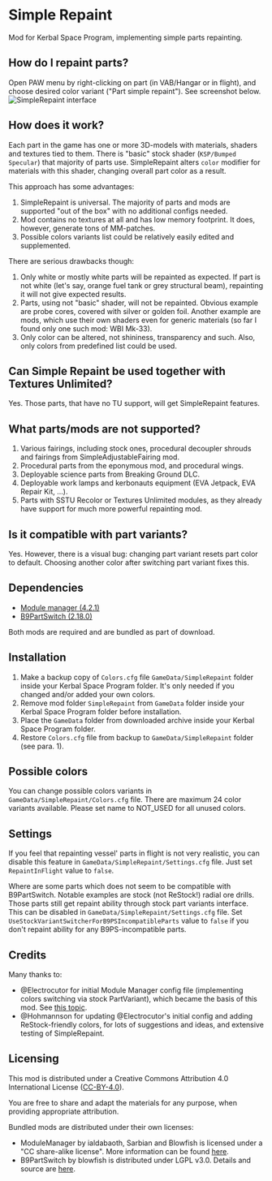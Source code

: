 # Simple Repaint

Mod for Kerbal Space Program, implementing simple parts repainting.


## How do I repaint parts?

Open PAW menu by right-clicking on part (in VAB/Hangar or in flight), and choose desired color variant ("Part simple repaint"). See screenshot below.
![SimpleRepaint interface](https://i.imgur.com/iOAWoFB.png)


## How does it work?

Each part in the game has one or more 3D-models with materials, shaders and textures tied to them. There is "basic" stock shader (`KSP/Bumped Specular`) that majority of parts use. SimpleRepaint alters `color` modifier for materials with this shader, changing overall part color as a result.

This approach has some advantages:
1. SimpleRepaint is universal. The majority of parts and mods are supported "out of the box" with no additional configs needed.
2. Mod contains no textures at all and has low memory footprint. It does, however, generate tons of MM-patches.
3. Possible colors variants list could be relatively easily edited and supplemented.

There are serious drawbacks though:
1. Only white or mostly white parts will be repainted as expected. If part is not white (let's say, orange fuel tank or grey structural beam), repainting it will not give expected results.
2. Parts, using not "basic" shader, will not be repainted. Obvious example are probe cores, covered with silver or golden foil. Another example are mods, which use their own shaders even for generic materials (so far I found only one such mod: WBI Mk-33).
3. Only color can be altered, not shininess, transparency and such. Also, only colors from predefined list could be used.


## Can Simple Repaint be used together with Textures Unlimited?

Yes. Those parts, that have no TU support, will get SimpleRepaint features.


## What parts/mods are not supported?

1. Various fairings, including stock ones, procedural decoupler shrouds and fairings from SimpleAdjustableFairing mod.
2. Procedural parts from the eponymous mod, and procedural wings.
3. Deployable science parts from Breaking Ground DLC.
4. Deployable work lamps and kerbonauts equipment (EVA Jetpack, EVA Repair Kit, ...).
5. Parts with SSTU Recolor or Textures Unlimited modules, as they already have support for much more powerful repainting mod.


## Is it compatible with part variants?

Yes. However, there is a visual bug: changing part variant resets part color to default. Choosing another color after switching part variant fixes this.


## Dependencies

* [Module manager (4.2.1)](https://forum.kerbalspaceprogram.com/index.php?/topic/50533-*)
* [B9PartSwitch (2.18.0)](https://github.com/blowfishpro/B9PartSwitch)

Both mods are required and are bundled as part of download.


## Installation

1. Make a backup copy of `Colors.cfg` file `GameData/SimpleRepaint` folder inside your Kerbal Space Program folder. It's only needed if you changed and/or added your own colors.
2. Remove mod folder `SimpleRepaint` from `GameData` folder inside your Kerbal Space Program folder before installation.
3. Place the `GameData` folder from downloaded archive inside your Kerbal Space Program folder.
4. Restore `Colors.cfg` file from backup to `GameData/SimpleRepaint` folder (see para. 1).


## Possible colors

You can change possible colors variants in `GameData/SimpleRepaint/Colors.cfg` file. There are maximum 24 color variants available. Please set name to NOT_USED for all unused colors.


## Settings

If you feel that repainting vessel' parts in flight is not very realistic, you can disable this feature in `GameData/SimpleRepaint/Settings.cfg` file. Just set `RepaintInFlight` value to `false`.

Where are some parts which does not seem to be compatible with B9PartSwitch. Notable examples are stock (not ReStock!) radial ore drills. Those parts still get repaint ability through stock part variants interface. This can be disabled in `GameData/SimpleRepaint/Settings.cfg` file. Set `UseStockVariantSwitcherForB9PSIncompatibleParts` value to `false` if you don't repaint ability for any B9PS-incompatible parts.


## Credits

Many thanks to:
- @Electrocutor for initial Module Manager config file (implementing colors switching via stock PartVariant), which became the basis of this mod. See [this topic](https://forum.kerbalspaceprogram.com/index.php?/topic/173208-partvariant-color-tinting/).
- @Hohmannson for updating @Electrocutor's initial config and adding ReStock-friendly colors, for lots of suggestions and ideas, and extensive testing of SimpleRepaint.


## Licensing

This mod is distributed under a Creative Commons Attribution 4.0 International License ([CC-BY-4.0](https://creativecommons.org/licenses/by/4.0/legalcode)).

You are free to share and adapt the materials for any purpose, when providing appropriate attribution.

Bundled mods are distributed under their own licenses:
* ModuleManager by ialdabaoth, Sarbian and Blowfish is licensed under a "CC share-alike license". More information can be found [here](https://forum.kerbalspaceprogram.com/index.php?/topic/50533-*).
* B9PartSwitch by blowfish is distributed under LGPL v3.0. Details and source are [here](https://github.com/blowfishpro/B9PartSwitch).
